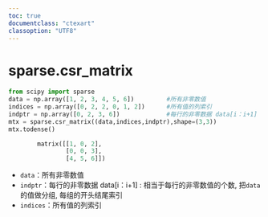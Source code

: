 ```yaml
---
toc: true
documentclass: "ctexart"
classoption: "UTF8"
---
```

# sparse.csr_matrix
```python
from scipy import sparse
data = np.array([1, 2, 3, 4, 5, 6])         #所有非零数值
indices = np.array([0, 2, 2, 0, 1, 2])      #所有值的列索引
indptr = np.array([0, 2, 3, 6])             #每行的非零数据 data[i：i+1]
mtx = sparse.csr_matrix((data,indices,indptr),shape=(3,3))
mtx.todense()
```
```python
        matrix([[1, 0, 2],
                [0, 0, 3],
                [4, 5, 6]])
```
- `data`：所有非零数值
- `indptr`：每行的非零数据 data[i：i+1] : 相当于每行的非零数值的个数, 把`data`的值做分组, 每组的开头结尾索引
- `indices`：所有值的列索引
